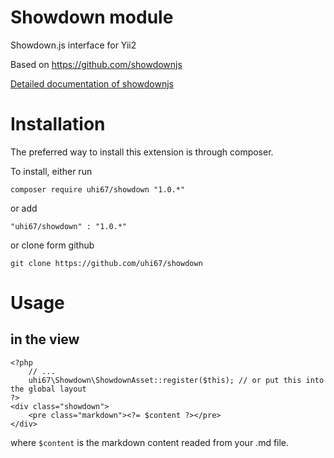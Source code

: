 Showdown module 
===============

Showdown.js interface for Yii2

Based on https://github.com/showdownjs

[Detailed documentation of showdownjs](https://github.com/showdownjs/showdown/wiki)


# Installation

The preferred way to install this extension is through composer.

To install, either run

```
composer require uhi67/showdown "1.0.*" 
```

or add

```
"uhi67/showdown" : "1.0.*"
```

or clone form github

```
git clone https://github.com/uhi67/showdown
```

# Usage

## in the view

```
<?php
	// ...
	uhi67\Showdown\ShowdownAsset::register($this); // or put this into the global layout
?>
<div class="showdown">
	<pre class="markdown"><?= $content ?></pre>
</div>	
```

where `$content` is the markdown content readed from your .md file.
  